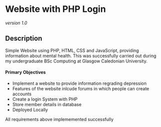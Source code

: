 # Website with PHP Login

*version 1.0*

## Description

Simple Website using PHP, HTML, CSS and JavaScript, providing information about mental health. This was successfully carried out during my undergraduate BSc Computing at Glasgow Caledonian University. 

#### Primary Objectives

- Implement a website to provide information regrading depression
- Features of the website inlcude forums in which people can create accounts
- Create a login System with PHP 
- Store member details in database
- Deployed Locally

All requirements above implememented successfully
